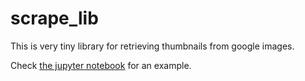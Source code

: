 # scrape_lib

This is very tiny library for retrieving thumbnails from google images.

Check [the jupyter notebook](./example.ipynb) for an example.
